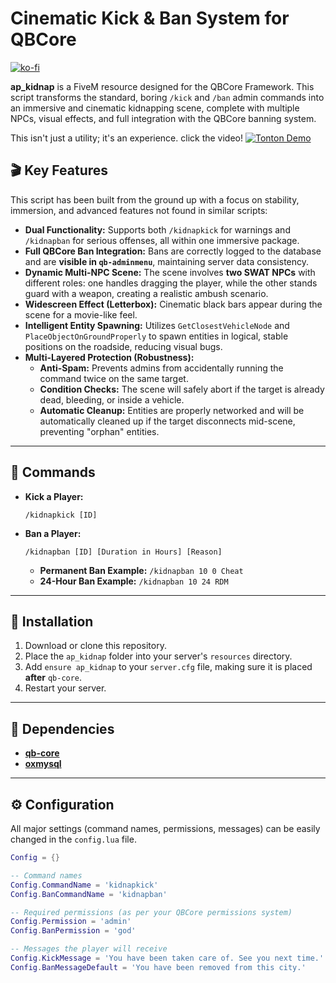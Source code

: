 # Cinematic Kick & Ban System for QBCore

[![ko-fi](https://ko-fi.com/img/githubbutton_sm.svg)](https://ko-fi.com/H2H51HUE4X)

**ap_kidnap** is a FiveM resource designed for the QBCore Framework. This script transforms the standard, boring `/kick` and `/ban` admin commands into an immersive and cinematic kidnapping scene, complete with multiple NPCs, visual effects, and full integration with the QBCore banning system.

This isn't just a utility; it's an experience.
click the video!
[![Tonton Demo](https://img.youtube.com/vi/S7kKaCfmpxo/0.jpg)](https://www.youtube.com/watch?v=S7kKaCfmpxo)

## 🎬 Key Features

This script has been built from the ground up with a focus on stability, immersion, and advanced features not found in similar scripts:

*   **Dual Functionality:** Supports both `/kidnapkick` for warnings and `/kidnapban` for serious offenses, all within one immersive package.
*   **Full QBCore Ban Integration:** Bans are correctly logged to the database and are **visible in `qb-adminmenu`**, maintaining server data consistency.
*   **Dynamic Multi-NPC Scene:** The scene involves **two SWAT NPCs** with different roles: one handles dragging the player, while the other stands guard with a weapon, creating a realistic ambush scenario.
*   **Widescreen Effect (Letterbox):** Cinematic black bars appear during the scene for a movie-like feel.
*   **Intelligent Entity Spawning:** Utilizes `GetClosestVehicleNode` and `PlaceObjectOnGroundProperly` to spawn entities in logical, stable positions on the roadside, reducing visual bugs.
*   **Multi-Layered Protection (Robustness):**
    *   **Anti-Spam:** Prevents admins from accidentally running the command twice on the same target.
    *   **Condition Checks:** The scene will safely abort if the target is already dead, bleeding, or inside a vehicle.
    *   **Automatic Cleanup:** Entities are properly networked and will be automatically cleaned up if the target disconnects mid-scene, preventing "orphan" entities.

---

## 🚀 Commands

*   **Kick a Player:**
    ```
    /kidnapkick [ID]
    ```
*   **Ban a Player:**
    ```
    /kidnapban [ID] [Duration in Hours] [Reason]
    ```
    *   **Permanent Ban Example:** `/kidnapban 10 0 Cheat`
    *   **24-Hour Ban Example:** `/kidnapban 10 24 RDM`

---

## 🔧 Installation

1.  Download or clone this repository.
2.  Place the `ap_kidnap` folder into your server's `resources` directory.
3.  Add `ensure ap_kidnap` to your `server.cfg` file, making sure it is placed **after** `qb-core`.
4.  Restart your server.

---

## 🔗 Dependencies

*   [**qb-core**](https://github.com/qbcore-framework/qb-core)
*   [**oxmysql**](https://github.com/overextended/oxmysql)

---

## ⚙️ Configuration

All major settings (command names, permissions, messages) can be easily changed in the `config.lua` file.

```lua
Config = {}

-- Command names
Config.CommandName = 'kidnapkick'
Config.BanCommandName = 'kidnapban'

-- Required permissions (as per your QBCore permissions system)
Config.Permission = 'admin'
Config.BanPermission = 'god'

-- Messages the player will receive
Config.KickMessage = 'You have been taken care of. See you next time.'
Config.BanMessageDefault = 'You have been removed from this city.'

